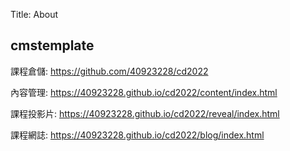Title: About

## cmstemplate

課程倉儲: <a href="https://github.com/40923228/cd2022">https://github.com/40923228/cd2022</a>

內容管理: <a href="https://40923228.github.io/cd2022/content/index.html">https://40923228.github.io/cd2022/content/index.html</a>

課程投影片: <a href="https://40923228.github.io/cd2022/reveal/index.html">https://40923228.github.io/cd2022/reveal/index.html</a>

課程網誌: <a href="https://40923228.github.io/cd2022/blog/index.html">https://40923228.github.io/cd2022/blog/index.html</a>








